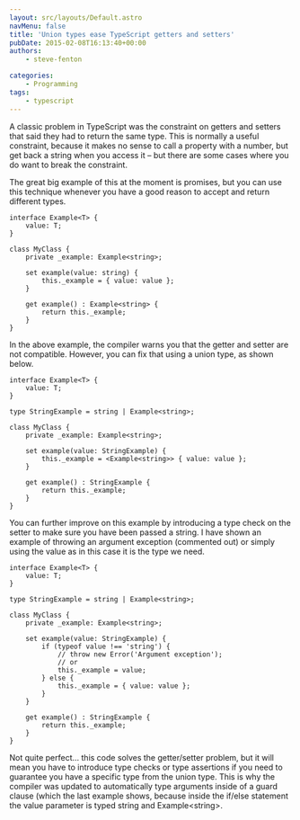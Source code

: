 ```yaml
---
layout: src/layouts/Default.astro
navMenu: false
title: 'Union types ease TypeScript getters and setters'
pubDate: 2015-02-08T16:13:40+00:00
authors:
    - steve-fenton

categories:
    - Programming
tags:
    - typescript
---
```


A classic problem in TypeScript was the constraint on getters and setters that said they had to return the same type. This is normally a useful constraint, because it makes no sense to call a property with a number, but get back a string when you access it – but there are some cases where you do want to break the constraint.

The great big example of this at the moment is promises, but you can use this technique whenever you have a good reason to accept and return different types.

```
interface Example<T> {
    value: T;
}

class MyClass {
    private _example: Example<string>;

    set example(value: string) {
        this._example = { value: value };
    }

    get example() : Example<string> {
        return this._example;
    }
}
```
In the above example, the compiler warns you that the getter and setter are not compatible. However, you can fix that using a union type, as shown below.

```
interface Example<T> {
    value: T;
}

type StringExample = string | Example<string>;

class MyClass {
    private _example: Example<string>;

    set example(value: StringExample) {
        this._example = <Example<string>> { value: value };
    }

    get example() : StringExample {
        return this._example;
    }
}
```
You can further improve on this example by introducing a type check on the setter to make sure you have been passed a string. I have shown an example of throwing an argument exception (commented out) or simply using the value as in this case it is the type we need.

```
interface Example<T> {
    value: T;
}

type StringExample = string | Example<string>;

class MyClass {
    private _example: Example<string>;

    set example(value: StringExample) {
        if (typeof value !== 'string') {
            // throw new Error('Argument exception');
            // or
            this._example = value;
        } else {
            this._example = { value: value };
        }
    }

    get example() : StringExample {
        return this._example;
    }
}
```
Not quite perfect… this code solves the getter/setter problem, but it will mean you have to introduce type checks or type assertions if you need to guarantee you have a specific type from the union type. This is why the compiler was updated to automatically type arguments inside of a guard clause (which the last example shows, because inside the if/else statement the value parameter is typed string and Example&lt;string&gt;.